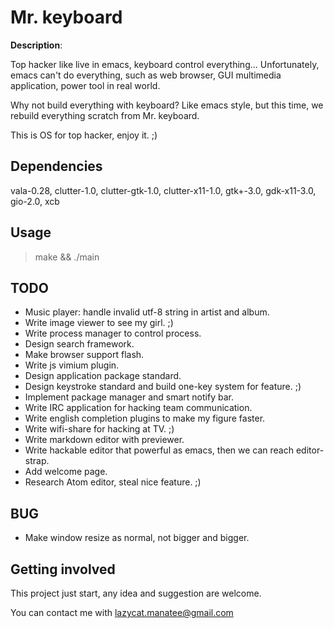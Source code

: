# Mr. keyboard

**Description**:

Top hacker like live in emacs, keyboard control everything...
Unfortunately, emacs can't do everything, such as web browser, GUI multimedia application, power tool in real world.

Why not build everything with keyboard?
Like emacs style, but this time, we rebuild everything scratch from Mr. keyboard.

This is OS for top hacker, enjoy it. ;)

## Dependencies

vala-0.28, clutter-1.0, clutter-gtk-1.0, clutter-x11-1.0, gtk+-3.0, gdk-x11-3.0, gio-2.0, xcb

## Usage

> make && ./main

## TODO

* Music player: handle invalid utf-8 string in artist and album.
* Write image viewer to see my girl. ;)
* Write process manager to control process.
* Design search framework.
* Make browser support flash.
* Write js vimium plugin.
* Design application package standard.
* Design keystroke standard and build one-key system for feature. ;)
* Implement package manager and smart notify bar.
* Write IRC application for hacking team communication.
* Write english completion plugins to make my figure faster. 
* Write wifi-share for hacking at TV. ;)
* Write markdown editor with previewer.
* Write hackable editor that powerful as emacs, then we can reach editor-strap. 
* Add welcome page.
* Research Atom editor, steal nice feature. ;)

## BUG

* Make window resize as normal, not bigger and bigger.

## Getting involved

This project just start, any idea and suggestion are welcome.

You can contact me with lazycat.manatee@gmail.com 

